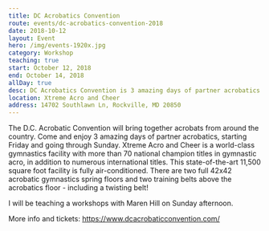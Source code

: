 ```yaml
---
title: DC Acrobatics Convention
route: events/dc-acrobatics-convention-2018
date: 2018-10-12
layout: Event
hero: /img/events-1920x.jpg
category: Workshop
teaching: true
start: October 12, 2018
end: October 14, 2018
allDay: true
desc: DC Acrobatics Convention is 3 amazing days of partner acrobatics.
location: Xtreme Acro and Cheer
address: 14702 Southlawn Ln, Rockville, MD 20850
---
```


The D.C. Acrobatic Convention will bring together acrobats from around the country. Come and enjoy 3 amazing days of partner acrobatics, starting Friday and going through Sunday. Xtreme Acro and Cheer is a world-class gymnastics facility with more than 70 national champion titles in gymnastic acro, in addition to numerous international titles. This state-of-the-art 11,500 square foot facility is fully air-conditioned. There are two full 42x42 acrobatic gymnastics spring floors and two training belts above the acrobatics floor - including a twisting belt!

I will be teaching a workshops with Maren Hill on Sunday afternoon.

More info and tickets:
https://www.dcacrobaticconvention.com/